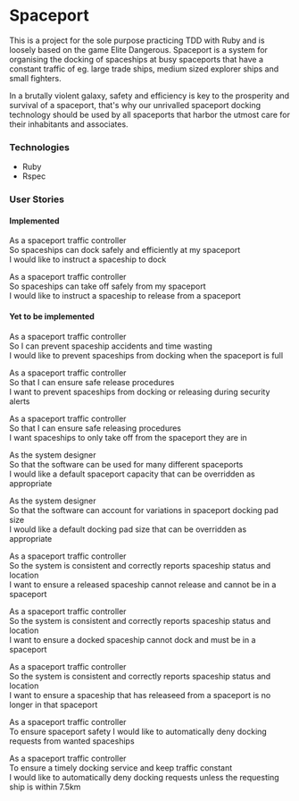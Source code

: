 # Spaceport

This is a project for the sole purpose practicing TDD with Ruby and is loosely based on the game Elite Dangerous.
Spaceport is a system for organising the docking of spaceships at busy spaceports that have a constant traffic of
eg. large trade ships, medium sized explorer ships and small fighters.   

In a brutally violent galaxy, safety and efficiency is key to the prosperity and survival of a spaceport, that's why
our unrivalled spaceport docking technology should be used by all spaceports that harbor the utmost care for their
inhabitants and associates.


### Technologies

* Ruby
* Rspec

### User Stories

#### Implemented

As a spaceport traffic controller   
So spaceships can dock safely and efficiently at my spaceport   
I would like to instruct a spaceship to dock   

As a spaceport traffic controller   
So spaceships can take off safely from my spaceport  
I would like to instruct a spaceship to release from a spaceport   

#### Yet to be implemented

As a spaceport traffic controller   
So I can prevent spaceship accidents and time wasting   
I would like to prevent spaceships from docking when the spaceport is full

As a spaceport traffic controller   
So that I can ensure safe release procedures   
I want to prevent spaceships from docking or releasing during security alerts

As a spaceport traffic controller   
So that I can ensure safe releasing procedures   
I want spaceships to only take off from the spaceport they are in

As the system designer   
So that the software can be used for many different spaceports   
I would like a default spaceport capacity that can be overridden as appropriate

As the system designer   
So that the software can account for variations in spaceport docking pad size   
I would like a default docking pad size that can be overridden as appropriate

As a spaceport traffic controller   
So the system is consistent and correctly reports spaceship status and location   
I want to ensure a released spaceship cannot release and cannot be in a spaceport

As a spaceport traffic controller   
So the system is consistent and correctly reports spaceship status and location   
I want to ensure a docked spaceship cannot dock and must be in a spaceport

As a spaceport traffic controller   
So the system is consistent and correctly reports spaceship status and location   
I want to ensure a spaceship that has releaseed from a spaceport is no longer in that spaceport

As a spaceport traffic controller   
To ensure spaceport safety
I would like to automatically deny docking requests from wanted spaceships

As a spaceport traffic controller   
To ensure a timely docking service and keep traffic constant   
I would like to automatically deny docking requests unless the requesting ship is within 7.5km
